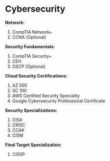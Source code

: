 # Cybersecurity
**Network:**
1. CompTIA Network+
2. CCNA (Optional)

**Security Fundamentals:**
1. CompTIA Security+
2. CEH
3. OSCP (Optional)

**Cloud Security Certifications:**
1. AZ 500
2. SC 100
3. AWS Certified Security Speciality
4. Google Cybersecurity Professional Certificate

**Security Specializations:**
1. CISA
2. CRISC
3. CCAK
4. CISM

**Final Target Specialization:**
1. CISSP
